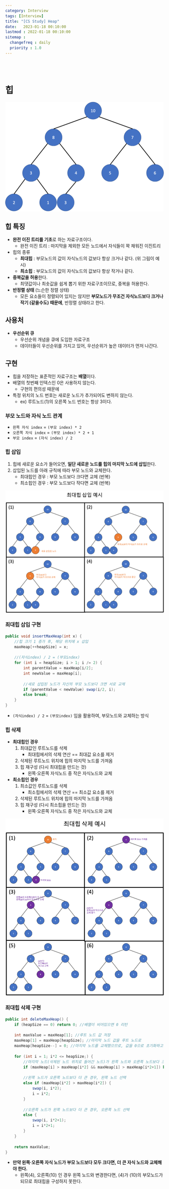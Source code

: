 ```yaml
---
category: Interview
tags: [Interview]
title: "[CS Study] Heap"
date:   2023-01-18 00:10:00 
lastmod : 2022-01-18 00:10:00
sitemap :
  changefreq : daily
  priority : 1.0
---
```


<br/><br/>

# 힙

![Untitled](/assets/img/2023-01-18-Interview_Heap/Untitled.png)

## 힙 특징

- **완전 이진 트리를 기초**로 하는 자료구조이다.
    - 완전 이진 트리 : 마지막을 제외한 모든 노드에서 자식들이 꽉 채워진 이진트리
- 힙의 종류
    - **최대힙** : 부모노드의 값이 자식노드의 값보다 항상 크거나 같다. (위 그림이 예시)
    - **최소힙** : 부모노드의 값이 자식노드의 값보다 항상 작거나 같다.
- **중복값을 허용**한다.
    - 최댓값이나 최솟값을 쉽게 뽑기 위한 자료구조이므로, 중복을 허용한다.
- **반정렬 상태** (느슨한 정렬 상태)
    - 모든 요소들이 정렬되어 있지는 않지만 **부모노드가 무조건 자식노드보다 크거나 작기 (같을수도) 때문에**, 반정렬 상태라고 한다.

## 사용처

- **우선순위 큐**
    - 우선순위 개념을 큐에 도입한 자료구조
    - 데이터들이 우선순위를 가지고 있어, 우선순위가 높은 데이터가 먼저 나간다.

## 구현

- 힙을 저장하는 표준적인 자료구조는 **배열**이다.
- 배열의 첫번째 인덱스인 0은 사용하지 않는다.
    - 구현의 편의성 때문에
- 특정 위치의 노드 번호는 새로운 노드가 추가되어도 변하지 않는다.
    - ex) 루트노드(1)의 오른쪽 노드 번호는 항상 3이다.

### 부모 노드와 자식 노드 관계

- `왼쪽 자식 index` = `(부모 index) * 2`
- `오른쪽 자식 index` = `(부모 index) * 2 + 1`
- `부모 index` = `(자식 index) / 2`

### 힙 삽입

1. 힙에 새로운 요소가 들어오면, **일단 새로운 노드를 힙의 마지막 노드에 삽입**한다.
2. 삽입된 노드를 아래 규칙에 따라 부모 노드와 교체한다.
    - 최대힙인 경우 : 부모 노드보다 크다면 교체 (반복)
    - 최소힙인 경우 : 부모 노드보다 작다면 교체 (반복)

![Untitled](/assets/img/2023-01-18-Interview_Heap/Untitled%201.png)

### 최대힙 삽입 구현

```java
public void insertMaxHeap(int x) {
	//힙 크기 1 증가 후, 해당 위치에 x 삽입
	maxHeap[++heapSize] = x;

	//(자식index) / 2 = (부모index)
	for (int i = heapSize; i > 1; i /= 2) {
		int parentValue = maxHeap[i/2];
		int newValue = maxHeap[i];

		//새로 삽입된 노드가 자신의 부모 노드보다 크면 서로 교체
		if (parentValue < newValue) swap(i/2, i);
		else break;
	}
}
```

- `(자식index) / 2` = `(부모index)` 임을 활용하여, 부모노드와 교체하는 방식

### 힙 삭제

- **최대힙인 경우**
    1. 최대값인 루트노드를 삭제
        - 최대힙에서의 삭제 연산 == 최대값 요소를 제거
    2. 삭제된 루트노드 위치에 힙의 마지막 노드를 가져옴
    3. 힙 재구성 (다시 최대힙을 만드는 것)
        - 왼쪽·오른쪽 자식노드 중 작은 자식노드와 교체
- **최소힙인 경우**
    1. 최소값인 루트노드를 삭제
        - 최소힙에서의 삭제 연산 == 최소값 요소를 제거
    2. 삭제된 루트노드 위치에 힙의 마지막 노드를 가져옴
    3. 힙 재구성 (다시 최소힙을 만드는 것)
        - 왼쪽·오른쪽 자식노드 중 작은 자식노드와 교체

![Untitled](/assets/img/2023-01-18-Interview_Heap/Untitled%202.png)

### 최대힙 삭제 구현

```java
public int deleteMaxHeap() {
	if (heapSize == 0) return 0; //배열이 비어있으면 0 리턴
	
	int maxValue = maxHeap[1]; //루트 노드 값 저장
	maxHeap[1] = maxHeap[heapSize]; //마지막 노드 값을 루트 노드로
	maxHeap[heapSize--] = 0; //마지막 노드를 교체했으므로, 값을 0으로 초기화하고 heapSize를 1 감소
	
	for (int i = 1; i*2 <= heapSize;) {
		//마지막 노드(삭제된 노드 위치로 들어간 노드)가 왼쪽 노드와 오른쪽 노드보다 크면 종료
		if (maxHeap[i] > maxHeap[i*2] && maxHeap[i] > maxHeap[i*2+1]) break;

		//왼쪽 노드가 오른쪽 노드보다 더 큰 경우, 왼쪽 노드 선택
		else if (maxHeap[i*2] > maxHeap[i*2]) {
			swap(i, i*2);
			i = i*2;
		}

		//오른쪽 노드가 왼쪽 노드보다 더 큰 경우, 오른쪽 노드 선택
		else {
			swap(i, i*2+1);
			i = i*2+1;
		}
	}

	return maxValue;
}
```

- **만약 왼쪽·오른쪽 자식 노드가 부모 노드보다 모두 크다면, 더 큰 자식 노드와 교체해야 한다.**
  - 왼쪽(4), 오른쪽(10) 인 경우 왼쪽 노드와 변경한다면, (4)가 (10)의 부모노드가 되므로 최대힙을 구성하지 못한다.